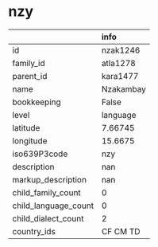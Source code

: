 # nzy
|                      | info      |
|:---------------------|:----------|
| id                   | nzak1246  |
| family_id            | atla1278  |
| parent_id            | kara1477  |
| name                 | Nzakambay |
| bookkeeping          | False     |
| level                | language  |
| latitude             | 7.66745   |
| longitude            | 15.6675   |
| iso639P3code         | nzy       |
| description          | nan       |
| markup_description   | nan       |
| child_family_count   | 0         |
| child_language_count | 0         |
| child_dialect_count  | 2         |
| country_ids          | CF CM TD  |